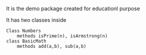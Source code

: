 It is the demo package created for educationl purpose

It has two classes inside
```
Class Numbers
    methods isPrime(n), isArmstrong(n)
class BasicMath
    methods add(a,b), sub(a,b)
```
